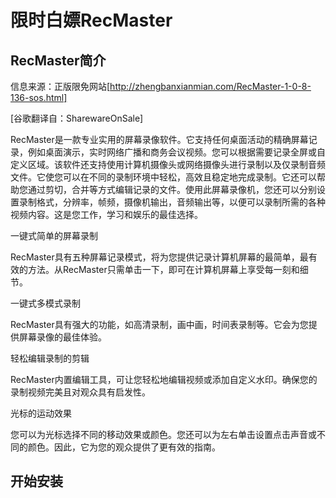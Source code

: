 # 限时白嫖RecMaster

## RecMaster简介

信息来源：正版限免网站[http://zhengbanxianmian.com/RecMaster-1-0-8-136-sos.html]



[谷歌翻译自：SharewareOnSale]

RecMaster是一款专业实用的屏幕录像软件。它支持任何桌面活动的精确屏幕记录，例如桌面演示，实时网络广播和商务会议视频。您可以根据需要记录全屏或自定义区域。该软件还支持使用计算机摄像头或网络摄像头进行录制以及仅录制音频文件。它使您可以在不同的录制环境中轻松，高效且稳定地完成录制。它还可以帮助您通过剪切，合并等方式编辑记录的文件。使用此屏幕录像机，您还可以分别设置录制格式，分辨率，帧频，摄像机输出，音频输出等，以便可以录制所需的各种视频内容。这是您工作，学习和娱乐的最佳选择。

一键式简单的屏幕录制

RecMaster具有五种屏幕记录模式，将为您提供记录计算机屏幕的最简单，最有效的方法。从RecMaster只需单击一下，即可在计算机屏幕上享受每一刻和细节。

一键式多模式录制

RecMaster具有强大的功能，如高清录制，画中画，时间表录制等。它会为您提供屏幕录像的最佳体验。

轻松编辑录制的剪辑

RecMaster内置编辑工具，可让您轻松地编辑视频或添加自定义水印。确保您的录制视频完美且对观众具有启发性。

光标的运动效果

您可以为光标选择不同的移动效果或颜色。您还可以为左右单击设置点击声音或不同的颜色。因此，它为您的观众提供了更有效的指南。

## 开始安装

